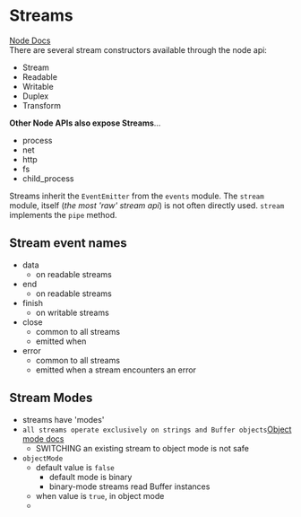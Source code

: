 # Streams
[Node Docs](https://nodejs.org/api/stream.html)  
There are several stream constructors available through the node api:
- Stream
- Readable
- Writable
- Duplex
- Transform

**Other Node APIs also expose Streams**...
- process
- net
- http
- fs
- child_process

Streams inherit the `EventEmitter` from the `events` module. The `stream` module, itself (_the most 'raw' stream api_) is not often directly used. `stream` implements the `pipe` method.

## Stream event names
- data
  - on readable streams
- end
  - on readable streams
- finish
  - on writable streams
- close
  - common to all streams
  - emitted when 
- error
  - common to all streams
  - emitted when a stream encounters an error

## Stream Modes
- streams have 'modes'
- `all streams operate exclusively on strings and Buffer objects`[Object mode docs](https://nodejs.org/api/stream.html#stream_object_mode)
  - SWITCHING an existing stream to object mode is not safe
- `objectMode` 
  - default value is `false`
    - default mode is binary
    - binary-mode streams read Buffer instances
  - when value is `true`, in object mode
  - 